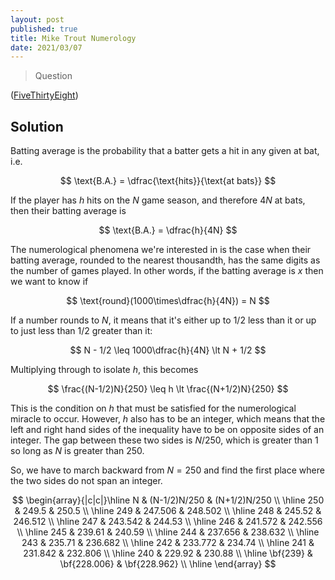 ```yaml
---
layout: post
published: true
title: Mike Trout Numerology
date: 2021/03/07
---
```


>Question

<!--more-->

([FiveThirtyEight](URL))

## Solution

Batting average is the probability that a batter gets a hit in any given at bat, i.e.

$$ \text{B.A.} = \dfrac{\text{hits}}{\text{at bats}} $$

If the player has $h$ hits on the $N$ game season, and therefore $4N$ at bats, then their batting average is

$$ \text{B.A.} = \dfrac{h}{4N} $$ 

The numerological phenomena we're interested in is the case when their batting average, rounded to the nearest thousandth, has the same digits as the number of games played. In other words, if the batting average is $x$ then we want to know if

$$ \text{round}(1000\times\dfrac{h}{4N}) = N $$

If a number rounds to $N,$ it means that it's either up to $1/2$ less than it or up to just less than $1/2$ greater than it:

$$ N - 1/2 \leq 1000\dfrac{h}{4N} \lt N + 1/2 $$

Multiplying through to isolate $h,$ this becomes

$$ \frac{(N-1/2)N}{250} \leq h \lt \frac{(N+1/2)N}{250} $$

This is the condition on $h$ that must be satisfied for the numerological miracle to occur. However, $h$ also has to be an integer, which means that the left and right hand sides of the inequality have to be on opposite sides of an integer. The gap between these two sides is $N/250,$ which is greater than $1$ so long as $N$ is greater than $250.$ 

So, we have to march backward from $N=250$ and find the first place where the two sides do not span an integer.

$$
\begin{array}{|c|c|}\hline
N & (N-1/2)N/250 & (N+1/2)N/250 \\ \hline
250 & 249.5 & 250.5 \\ \hline
249 & 247.506 & 248.502 \\ \hline
248 & 245.52 & 246.512 \\ \hline
247 & 243.542 & 244.53 \\ \hline
246 & 241.572 & 242.556 \\ \hline
245 & 239.61 & 240.59 \\ \hline
244 & 237.656 & 238.632 \\ \hline
243 & 235.71 & 236.682 \\ \hline
242 & 233.772 & 234.74 \\ \hline
241 & 231.842 & 232.806 \\ \hline
240 & 229.92 & 230.88 \\ \hline
\bf{239} & \bf{228.006} & \bf{228.962} \\ \hline
\end{array}
$$



<br>
